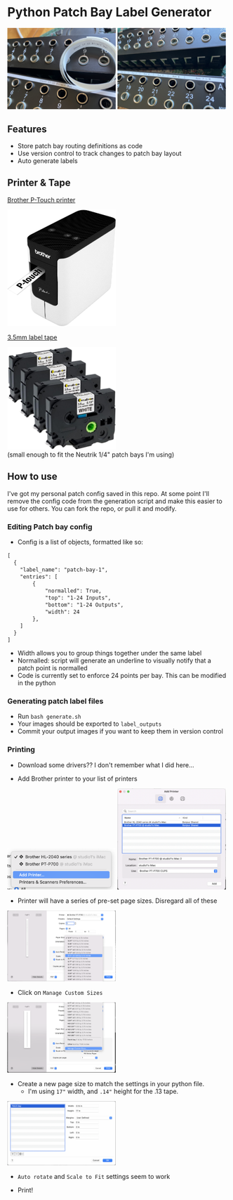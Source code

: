 # Python Patch Bay Label Generator

<img src="readme_images/image_1.jpg"  width="49%">
<img src="readme_images/image_2.jpg"  width="49%">

## Features
- Store patch bay routing definitions as code
- Use version control to track changes to patch bay layout
- Auto generate labels

## Printer & Tape

<div>
<a target="_blank" href="https://www.amazon.com/Brother-P-Touch-Connectable-Label-PT-P700/dp/B00DSYEB28/ref=sr_1_18?crid=36COVIQ2VXGF8&amp;keywords=brother%252Bp%252Btouch&amp;qid=1690056448&amp;sprefix=broter%252Bp%252Btouc%252Caps%252C166&amp;sr=8-18&amp;ufe=app_do%253Aamzn1.fos.006c50ae-5d4c-4777-9bc0-4513d670b6bc&amp;th=1&_encoding=UTF8&tag=brianaffil0e6-20&linkCode=ur2&linkId=8dd8a5be6be9965453e015e2a0a9553d&camp=1789&creative=9325">
<p>Brother P-Touch printer</p>
<img src="readme_images/p_touch_printer.jpg"  width="49%">
</a>
</div>


<div>
<a target="_blank" href="https://www.amazon.com/Compatible-Brother-TZe-N201-TZeN201-Non-Laminated/dp/B07C9XPK8P/ref=sr_1_7_sspa?crid=1I5KDO7NMSO60&amp;keywords=p+touch+tape&amp;qid=1690056512&amp;sprefix=p+touch+tap%252Caps%252C132&amp;sr=8-7-spons&amp;sp_csd=d2lkZ2V0TmFtZT1zcF9tdGY&amp;psc=1&_encoding=UTF8&tag=brianaffil0e6-20&linkCode=ur2&linkId=dd0d70bf8694c198fba4ebc44b71d410&camp=1789&creative=9325">
<p>3.5mm label tape</p>
<img src="readme_images/label_tape.jpg"  width="49%">
</a>
</div>
(small enough to fit the Neutrik 1/4" patch bays I'm using)

## How to use

I've got my personal patch config saved in this repo. At some point I'll remove the config code from the generation script and make this easier to use for others. You can fork the repo, or pull it and modify.

### Editing Patch bay config
- Config is a list of objects, formatted like so:

```
[
  {
    "label_name": "patch-bay-1",
    "entries": [
        {
            "normalled": True,
            "top": "1-24 Inputs",
            "bottom": "1-24 Outputs",
            "width": 24
        },
    ]
  }
]
```

- Width allows you to group things together under the same label
- Normalled: script will generate an underline to visually notify that a patch point is normalled
- Code is currently set to enforce 24 points per bay. This can be modified in the python

### Generating patch label files
- Run `bash generate.sh`
- Your images should be exported to `label_outputs`
- Commit your output images if you want to keep them in version control

### Printing
- Download some drivers?? I don't remember what I did here...

- Add Brother printer to your list of printers
<img src="readme_images/add_printer_selection.png"  width="49%">
<img src="readme_images/add_printer_view.png"  width="49%">

- Printer will have a series of pre-set page sizes. Disregard all of these
<img src="readme_images/print_docs_1.png"  width="49%">


- Click on `Manage Custom Sizes`
<img src="readme_images/print_docs_2.png"  width="49%">

- Create a new page size to match the settings in your python file.
  - I'm using `17"` width, and `.14"` height for the .13 tape.
<img src="readme_images/print_docs_3.png"  width="49%">

- `Auto rotate` and `Scale to Fit` settings seem to work

- Print!
